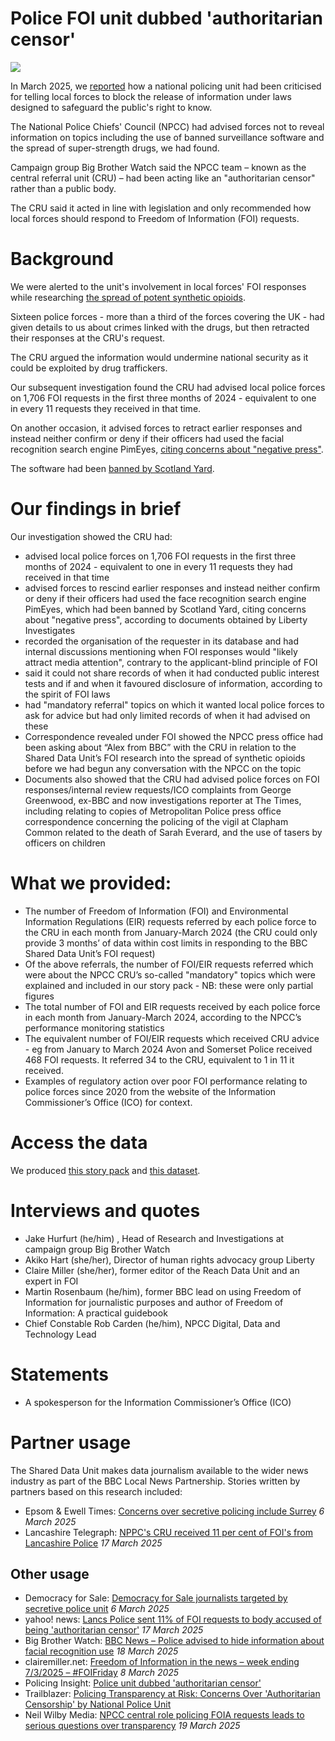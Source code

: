 # Police FOI unit dubbed 'authoritarian censor'

![](https://raw.githubusercontent.com/BBC-Data-Unit/policy-transparency/refs/heads/main/bda63ce1ab23ddb61030519ce83063ca2b10e4d8%20with%20copyright%20stamp.jpg)

In March 2025, we [reported](https://www.bbc.co.uk/news/articles/cn0ypn4pyyro) how a national policing unit had been criticised for telling local forces to block the release of information under laws designed to safeguard the public's right to know.

The National Police Chiefs' Council (NPCC) had advised forces not to reveal information on topics including the use of banned surveillance software and the spread of super-strength drugs, we had found.

Campaign group Big Brother Watch said the NPCC team – known as the central referral unit (CRU) – had been acting like an "authoritarian censor" rather than a public body.

The CRU said it acted in line with legislation and only recommended how local forces should respond to Freedom of Information (FOI) requests.

# Background

We were alerted to the unit's involvement in local forces' FOI responses while researching [the spread of potent synthetic opioids](https://www.bbc.co.uk/news/articles/cx2520kvl1wo).

Sixteen police forces - more than a third of the forces covering the UK - had given details to us about crimes linked with the drugs, but then retracted their responses at the CRU's request.

The CRU argued the information would undermine national security as it could be exploited by drug traffickers.

Our subsequent investigation found the CRU had advised local police forces on 1,706 FOI requests in the first three months of 2024 - equivalent to one in every 11 requests they received in that time.

On another occasion, it advised forces to retract earlier responses and instead neither confirm or deny if their officers had used the facial recognition search engine PimEyes, [citing concerns about "negative press"](https://libertyinvestigates.org.uk/articles/met-police-computers-access-dangerous-facial-recognition-search-engine/).

The software had been [banned by Scotland Yard](https://inews.co.uk/news/met-police-accessed-facial-recognition-site-3041656?srsltid=AfmBOop5dIXkGlOfT0fmrLE7NwuAX4AsnSafgqikWrSWhtGRYyC0fWJc).

# Our findings in brief

Our investigation showed the CRU had:
- advised local police forces on 1,706 FOI requests in the first three months of 2024 - equivalent to one in every 11 requests they had received in that time
- advised forces to rescind earlier responses and instead neither confirm or deny if their officers had used the face recognition search engine PimEyes, which had been banned by Scotland Yard, citing concerns about "negative press", according to documents obtained by Liberty Investigates
- recorded the organisation of the requester in its database and had internal discussions mentioning when FOI responses would "likely attract media attention", contrary to the applicant-blind principle of FOI
- said it could not share records of when it had conducted public interest tests and if and when it favoured disclosure of information, according to the spirit of FOI laws
- had "mandatory referral" topics on which it wanted local police forces to ask for advice but had only limited records of when it had advised on these 
- Correspondence revealed under FOI showed the NPCC press office had been asking about “Alex from BBC” with the CRU in relation to the Shared Data Unit’s FOI research into the spread of synthetic opioids before we had begun any conversation with the NPCC on the topic
- Documents also showed that the CRU had advised police forces on FOI responses/internal review requests/ICO complaints from George Greenwood, ex-BBC and now investigations reporter at The Times, including relating to copies of Metropolitan Police press office correspondence concerning the policing of the vigil at Clapham Common related to the death of Sarah Everard, and the use of tasers by officers on children

# What we provided:

- The number of Freedom of Information (FOI) and Environmental Information Regulations (EIR) requests referred by each police force to the CRU in each month from January-March 2024 (the CRU could only provide 3 months’ of data within cost limits in responding to the BBC Shared Data Unit’s FOI request)
- Of the above referrals, the number of FOI/EIR requests referred which were about the NPCC CRU’s so-called "mandatory" topics which were explained and included in our story pack - NB: these were only partial figures 
- The total number of FOI and EIR requests received by each police force in each month from January-March 2024, according to the NPCC’s performance monitoring statistics
- The equivalent number of FOI/EIR requests which received CRU advice - eg from January to March 2024 Avon and Somerset Police received 468 FOI requests. It referred 34 to the CRU, equivalent to 1 in 11 it received.
- Examples of regulatory action over poor FOI performance relating to police forces since 2020 from the website of the Information Commissioner’s Office (ICO) for context.
 
# Access the data

We produced [this story pack](https://docs.google.com/document/d/1dWvZPsC-6ENZDM4CMYGHsurYEomPRgyakK0lxa2ddUA/edit?usp=sharing) and [this dataset](https://docs.google.com/spreadsheets/d/1OFCJj119a5M19kqSgWzdR-j_Mo-6QIwFgjS4gIsBpZU/edit?usp=sharing).


# Interviews and quotes

- Jake Hurfurt (he/him) , Head of Research and Investigations at campaign group Big Brother Watch
- Akiko Hart (she/her), Director of human rights advocacy group Liberty
- Claire Miller (she/her), former editor of the Reach Data Unit and an expert in FOI
- Martin Rosenbaum (he/him), former BBC lead on using Freedom of Information for journalistic purposes and author of Freedom of Information: A practical guidebook
- Chief Constable Rob Carden (he/him), NPCC Digital, Data and Technology Lead

# Statements

- A spokesperson for the Information Commissioner’s Office (ICO)


# Partner usage

The Shared Data Unit makes data journalism available to the wider news industry as part of the BBC Local News Partnership. Stories written by partners based on this research included:

- Epsom & Ewell Times: [Concerns over secretive policing include Surrey](https://epsomandewelltimes.com/concerns-over-secretive-policing-include-surrey) *6 March 2025*
- Lancashire Telegraph: [NPPC's CRU received 11 per cent of FOI's from Lancashire Police](https://www.lancashiretelegraph.co.uk/news/25010684.cru-received-10-per-cent-fois-lancashire-police/) *17 March 2025*

## Other usage

- Democracy for Sale: [Democracy for Sale journalists targeted by secretive police unit](https://democracyforsale.substack.com/p/democracy-for-sale-journalists-targeted-cru-police-unit-authoritarian-censor) *6 March 2025*
- yahoo! news: [Lancs Police sent 11% of FOI requests to body accused of being 'authoritarian censor'](https://uk.news.yahoo.com/lancs-police-sent-11-foi-050000176.html) *17 March 2025*
- Big Brother Watch: [BBC News – Police advised to hide information about facial recognition use](https://bigbrotherwatch.org.uk/press-coverage/bbc-news-police-advised-to-hide-information-about-facial-recognition-use/) *18 March 2025*
- clairemiller.net: [Freedom of Information in the news – week ending 7/3/2025 – #FOIFriday](https://clairemiller.net/2025/03/freedom-of-information-in-the-news-week-ending-7-3-2025-foifriday/) *8 March 2025*
- Policing Insight: [Police unit dubbed 'authoritarian censor'](https://policinginsight.com/media-monitoring/police-unit-dubbed-authoritarian-censor/)
- Trailblazer: [Policing Transparency at Risk: Concerns Over 'Authoritarian Censorship' by National Police Unit](https://www.thetrailblazer.co.uk/politics/policing-transparency-at-risk-concerns-over-authoritarian-censorship-by-national-police-unit#:~:text=A%20national%20policing%20unit%2C%20the,%E2%80%A2)
- Neil Wilby Media: [NPCC central role policing FOIA requests leads to serious questions over transparency](https://neilwilby.com/2025/03/19/npcc-central-role-policing-foia-requests-leads-to-serious-questions-over-transparency/) *19 March 2025*

